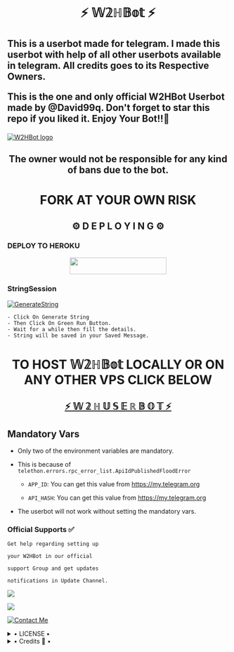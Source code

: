 <h1 align="center">⚡ 𝕎𝟚ℍ𝔹𝕠𝕥 ⚡</h1>


<h2>This is a userbot made for telegram. I made this userbot with help of all other userbots available in telegram. All credits goes to its Respective Owners.

This is the one and only official W2HBot Userbot made by @David99q. Don't forget to star this repo if you liked it. Enjoy Your Bot!!💝</h2>

[![W2HBot logo](https://telegra.ph/file/7a288583a47e08a6098b3.jpg)](https://t.me/W2H_Userbot)

<h2 align="center">The owner would not be responsible for any kind of bans due to the bot.</h2>

<h1 align="center">FORK AT YOUR OWN RISK</h1>

<h2 align="center">⚙️ D E P L O Y I N G ⚙️</h2>


<h3> DEPLOY TO HEROKU </h3>

<p align="center"><a href="https://heroku.com/deploy?template=https://github.com/devil00100/mukul00100"> <img src="https://img.shields.io/badge/Deploy%20To%20Heroku-grey?style=for-the-badge&logo=heroku" width="220" height="38.45"/></a></p>
</a>

<h3> StringSession </h3>


[![GenerateString](https://img.shields.io/badge/repl.it-generateString-yellowgreen)](https://replit.com/@GalaxyOp/W2HBOT#main.py) 

    - Click On Generate String
    - Then Click On Green Run Button.
    - Wait for a while then fill the details.
    - String will be saved in your Saved Message.


<h1 align="center">TO HOST 𝕎𝟚ℍ𝔹𝕠𝕥 LOCALLY OR ON ANY OTHER VPS CLICK BELOW</h1>

<h2 align="center"> <a href="https://github.com/W2HGalaxy-OP/W2HUserbot">⚡ 𝕎 𝟚 ℍ 𝕌 𝕊 𝔼 ℝ 𝔹 𝕆 𝕋  ⚡</a></h2>

## Mandatory Vars

- Only two of the environment variables are mandatory.

- This is because of `telethon.errors.rpc_error_list.ApiIdPublishedFloodError`

    - `APP_ID`:   You can get this value from https://my.telegram.org

    - `API_HASH`:   You can get this value from https://my.telegram.org

- The userbot will not work without setting the mandatory vars.


### Official Supports ✅ 


```
Get help regarding setting up 

your W2HBot in our official 

support Group and get updates

notifications in Update Channel.
```

<a href="https://t.me/W2H_Userbot"><img src="https://img.shields.io/badge/Join-Support%20Channel-red.svg?style=for-the-badge&logo=Telegram"></a>

<a href="https://t.me/W2HSupport"><img src="https://img.shields.io/badge/Join-Support%20Group-blue.svg?style=for-the-badge&logo=Telegram"></a>


[![Contact Me](https://img.shields.io/badge/Telegram-Contact%20Me-informational)](https://t.me/David99q)


<details>

  <summary> • LICENSE • </summary>

![](https://www.gnu.org/graphics/gplv3-or-later.png)

Copyright (C) 2021 W2HGalaxy-OP

Poject [W2HBot](https://github.com/W2HGalaxy-OP/W2HBot) is free software: you can redistribute it and/or modify

it under the terms of the GNU General Public License as published by

the Free Software Foundation, either version 3 of the License, or

(at your option) any later version.

This program is distributed in the hope that it will be useful,

but WITHOUT ANY WARRANTY; without even the implied warranty of

MERCHANTABILITY or FITNESS FOR A PARTICULAR PURPOSE.  See the

GNU General Public License for more details.

You should have received a copy of the GNU General Public License

along with this program. If not, see <https://www.gnu.org/licenses/>.

</details>

<details>

  <summary> • Credits 🏅 • </summary>
  
• [Galaxy-OP](https://github.com/W2HGalaxy-OP):DEV

• [iisgaurav](https://github.com/iisgaurav):DEV

• [AuraXBot](https://github.com/AuraXNetwork/AuraXBot)

• [JaaduBot](https://github.com/Amberyt/JaaduBot)

• [CatUserbot](https://github.com/sandy1709/catuserbot)

• [MafiaBot](https://github.com/H1M4N5HU0P/MAFIA-BOT)

• [HellBot](https://github.com/Hellboy-OP/hellbot)

• [Uniborg](https://github.com/spechide/uniborg)


